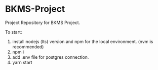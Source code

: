 # BKMS-Project
Project Repository for BKMS Project.

To start:
1. install nodejs (lts) version and npm for the local environment. (nvm is recommended)
2. npm i
3. add .env file for postgres connection.
4. yarn start
